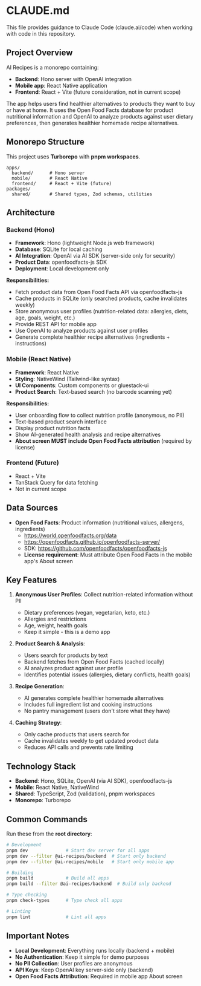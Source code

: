 # CLAUDE.md

This file provides guidance to Claude Code (claude.ai/code) when working with code in this repository.

## Project Overview

AI Recipes is a monorepo containing:
- **Backend**: Hono server with OpenAI integration
- **Mobile app**: React Native application
- **Frontend**: React + Vite (future consideration, not in current scope)

The app helps users find healthier alternatives to products they want to buy or have at home. It uses the Open Food Facts database for product nutritional information and OpenAI to analyze products against user dietary preferences, then generates healthier homemade recipe alternatives.

## Monorepo Structure

This project uses **Turborepo** with **pnpm workspaces**.

```
apps/
  backend/      # Hono server
  mobile/       # React Native
  frontend/     # React + Vite (future)
packages/
  shared/       # Shared types, Zod schemas, utilities
```

## Architecture

### Backend (Hono)
- **Framework**: Hono (lightweight Node.js web framework)
- **Database**: SQLite for local caching
- **AI Integration**: OpenAI via AI SDK (server-side only for security)
- **Product Data**: openfoodfacts-js SDK
- **Deployment**: Local development only

**Responsibilities:**
- Fetch product data from Open Food Facts API via openfoodfacts-js
- Cache products in SQLite (only searched products, cache invalidates weekly)
- Store anonymous user profiles (nutrition-related data: allergies, diets, age, goals, weight, etc.)
- Provide REST API for mobile app
- Use OpenAI to analyze products against user profiles
- Generate complete healthier recipe alternatives (ingredients + instructions)

### Mobile (React Native)
- **Framework**: React Native
- **Styling**: NativeWind (Tailwind-like syntax)
- **UI Components**: Custom components or gluestack-ui
- **Product Search**: Text-based search (no barcode scanning yet)

**Responsibilities:**
- User onboarding flow to collect nutrition profile (anonymous, no PII)
- Text-based product search interface
- Display product nutrition facts
- Show AI-generated health analysis and recipe alternatives
- **About screen MUST include Open Food Facts attribution** (required by license)

### Frontend (Future)
- React + Vite
- TanStack Query for data fetching
- Not in current scope

## Data Sources

- **Open Food Facts**: Product information (nutritional values, allergens, ingredients)
  - https://world.openfoodfacts.org/data
  - https://openfoodfacts.github.io/openfoodfacts-server/
  - SDK: https://github.com/openfoodfacts/openfoodfacts-js
  - **License requirement**: Must attribute Open Food Facts in the mobile app's About screen

## Key Features

1. **Anonymous User Profiles**: Collect nutrition-related information without PII
   - Dietary preferences (vegan, vegetarian, keto, etc.)
   - Allergies and restrictions
   - Age, weight, health goals
   - Keep it simple - this is a demo app

2. **Product Search & Analysis**:
   - Users search for products by text
   - Backend fetches from Open Food Facts (cached locally)
   - AI analyzes product against user profile
   - Identifies potential issues (allergies, dietary conflicts, health goals)

3. **Recipe Generation**:
   - AI generates complete healthier homemade alternatives
   - Includes full ingredient list and cooking instructions
   - No pantry management (users don't store what they have)

4. **Caching Strategy**:
   - Only cache products that users search for
   - Cache invalidates weekly to get updated product data
   - Reduces API calls and prevents rate limiting

## Technology Stack

- **Backend**: Hono, SQLite, OpenAI (via AI SDK), openfoodfacts-js
- **Mobile**: React Native, NativeWind
- **Shared**: TypeScript, Zod (validation), pnpm workspaces
- **Monorepo**: Turborepo

## Common Commands

Run these from the **root directory**:

```bash
# Development
pnpm dev              # Start dev server for all apps
pnpm dev --filter @ai-recipes/backend  # Start only backend
pnpm dev --filter @ai-recipes/mobile   # Start only mobile app

# Building
pnpm build            # Build all apps
pnpm build --filter @ai-recipes/backend  # Build only backend

# Type checking
pnpm check-types      # Type check all apps

# Linting
pnpm lint             # Lint all apps
```

## Important Notes

- **Local Development**: Everything runs locally (backend + mobile)
- **No Authentication**: Keep it simple for demo purposes
- **No PII Collection**: User profiles are anonymous
- **API Keys**: Keep OpenAI key server-side only (backend)
- **Open Food Facts Attribution**: Required in mobile app About screen
